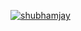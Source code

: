 
<p > <a href="https://github.com/ryo-ma/github-profile-trophy"><img src="https://github-profile-trophy.vercel.app/?username=shubhamjay" alt="shubhamjay" /></a> </p>

<!--
**shubhamJay/shubhamJay** is a ✨ _special_ ✨ repository because its `README.md` (this file) appears on your GitHub profile.

Here are some ideas to get you started:

- 🔭 I’m currently working on ...
- 🌱 I’m currently learning ...
- 👯 I’m looking to collaborate on ...
- 🤔 I’m looking for help with ...
- 💬 Ask me about ...
- 📫 How to reach me: ...
- 😄 Pronouns: ...
- ⚡ Fun fact: ...
-->

